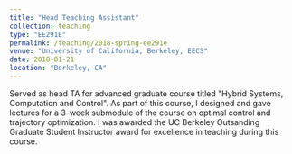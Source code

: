 ```yaml
---
title: "Head Teaching Assistant"
collection: teaching
type: "EE291E"
permalink: /teaching/2018-spring-ee291e
venue: "University of California, Berkeley, EECS"
date: 2018-01-21
location: "Berkeley, CA"
---
```


Served as head TA for advanced graduate course titled "Hybrid Systems, Computation and Control". As part of this course, I designed and gave lectures for a 3-week submodule of the course on optimal control and trajectory optimization. I was awarded the UC Berkeley Outsanding Graduate Student Instructor award for excellence in teaching during this course.
